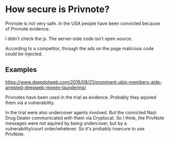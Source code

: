 # How secure is Privnote?

Privnote is not very safe. In the USA people have been convicted because of Privnote evidence.

I didn't check the js. The server-side code isn't open source.

According to a competitor, through the ads on the page malicious code could be injected.

## Examples

https://www.deepdotweb.com/2016/08/21/prominent-ukip-members-aide-arrested-deepweb-money-laundering/

Privnotes have been used in the trial as evidence. Probably they aquired them via a vulnerability.

In the trial were also undercover agents involved. But the convicted Nazi Drug Dealer communicated with them via Cryptocat. So I think, the PrivNote messages were not aquired by being undercover, but by a vulnerability/court order/whatever. So it's probably insecure to use PrivNote.

